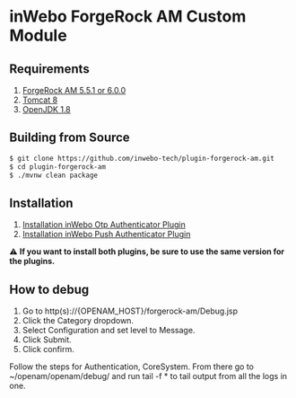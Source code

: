  inWebo ForgeRock AM Custom Module
 =================================
 
 Requirements
 ------------
 
 1. [ForgeRock AM 5.5.1 or 6.0.0](https://www.forgerock.com/platform/access-management)
 1. [Tomcat 8](http://apache.mediamirrors.org/tomcat/tomcat-8/v8.5.30/bin/apache-tomcat-8.5.30.tar.gz)
 1. [OpenJDK 1.8](http://openjdk.java.net/)
 
 Building from Source
 --------------------
 
 ```bash
 $ git clone https://github.com/inwebo-tech/plugin-forgerock-am.git
 $ cd plugin-forgerock-am 
 $ ./mvnw clean package
 ```
 
 Installation
 ------------
 
 1. [Installation inWebo Otp Authenticator Plugin](https://github.com/inwebo-tech/plugin-forgerock-am/blob/master/iw-forgerock-am-otp/README.md)
 1. [Installation inWebo Push Authenticator Plugin](https://github.com/inwebo-tech/plugin-forgerock-am/blob/master/iw-forgerock-am-push/README.md)
 
 :warning: **If you want to install both plugins, be sure to use the same version for the plugins.**
 
 How to debug
 ------------
  
 1. Go to http(s)://{OPENAM_HOST}/forgerock-am/Debug.jsp
 1. Click the Category dropdown.
 1. Select Configuration and set level to Message.
 1. Click Submit.
 1. Click confirm.
 
 Follow the steps for Authentication, CoreSystem. From there go to ~/openam/openam/debug/ and run tail -f * to tail output from all the logs in one.
